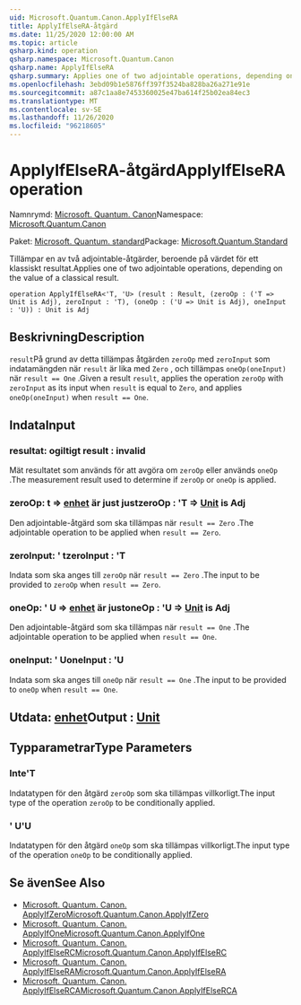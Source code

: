 ```yaml
---
uid: Microsoft.Quantum.Canon.ApplyIfElseRA
title: ApplyIfElseRA-åtgärd
ms.date: 11/25/2020 12:00:00 AM
ms.topic: article
qsharp.kind: operation
qsharp.namespace: Microsoft.Quantum.Canon
qsharp.name: ApplyIfElseRA
qsharp.summary: Applies one of two adjointable operations, depending on the value of a classical result.
ms.openlocfilehash: 3ebd09b1e5876ff397f3524ba828ba26a271e91e
ms.sourcegitcommit: a87c1aa8e7453360025e47ba614f25b02ea84ec3
ms.translationtype: MT
ms.contentlocale: sv-SE
ms.lasthandoff: 11/26/2020
ms.locfileid: "96218605"
---
```

# <a name="applyifelsera-operation"></a><span data-ttu-id="f8fc2-102">ApplyIfElseRA-åtgärd</span><span class="sxs-lookup"><span data-stu-id="f8fc2-102">ApplyIfElseRA operation</span></span>

<span data-ttu-id="f8fc2-103">Namnrymd: [Microsoft. Quantum. Canon](xref:Microsoft.Quantum.Canon)</span><span class="sxs-lookup"><span data-stu-id="f8fc2-103">Namespace: [Microsoft.Quantum.Canon](xref:Microsoft.Quantum.Canon)</span></span>

<span data-ttu-id="f8fc2-104">Paket: [Microsoft. Quantum. standard](https://nuget.org/packages/Microsoft.Quantum.Standard)</span><span class="sxs-lookup"><span data-stu-id="f8fc2-104">Package: [Microsoft.Quantum.Standard](https://nuget.org/packages/Microsoft.Quantum.Standard)</span></span>


<span data-ttu-id="f8fc2-105">Tillämpar en av två adjointable-åtgärder, beroende på värdet för ett klassiskt resultat.</span><span class="sxs-lookup"><span data-stu-id="f8fc2-105">Applies one of two adjointable operations, depending on the value of a classical result.</span></span>

```qsharp
operation ApplyIfElseRA<'T, 'U> (result : Result, (zeroOp : ('T => Unit is Adj), zeroInput : 'T), (oneOp : ('U => Unit is Adj), oneInput : 'U)) : Unit is Adj
```


## <a name="description"></a><span data-ttu-id="f8fc2-106">Beskrivning</span><span class="sxs-lookup"><span data-stu-id="f8fc2-106">Description</span></span>

<span data-ttu-id="f8fc2-107">`result`På grund av detta tillämpas åtgärden `zeroOp` med `zeroInput` som indatamängden när `result` är lika med `Zero` , och tillämpas `oneOp(oneInput)` när `result == One` .</span><span class="sxs-lookup"><span data-stu-id="f8fc2-107">Given a result `result`, applies the operation `zeroOp` with `zeroInput` as its input when `result` is equal to `Zero`, and applies `oneOp(oneInput)` when `result == One`.</span></span>

## <a name="input"></a><span data-ttu-id="f8fc2-108">Indata</span><span class="sxs-lookup"><span data-stu-id="f8fc2-108">Input</span></span>

### <a name="result--__invalidresult__"></a><span data-ttu-id="f8fc2-109">resultat: __ogiltigt <Result>__</span><span class="sxs-lookup"><span data-stu-id="f8fc2-109">result : __invalid<Result>__</span></span>

<span data-ttu-id="f8fc2-110">Mät resultatet som används för att avgöra om `zeroOp` eller används `oneOp` .</span><span class="sxs-lookup"><span data-stu-id="f8fc2-110">The measurement result used to determine if `zeroOp` or `oneOp` is applied.</span></span>


### <a name="zeroop--t--unit--is-adj"></a><span data-ttu-id="f8fc2-111">zeroOp: t => [enhet](xref:microsoft.quantum.lang-ref.unit)  är just just</span><span class="sxs-lookup"><span data-stu-id="f8fc2-111">zeroOp : 'T => [Unit](xref:microsoft.quantum.lang-ref.unit)  is Adj</span></span>

<span data-ttu-id="f8fc2-112">Den adjointable-åtgärd som ska tillämpas när `result == Zero` .</span><span class="sxs-lookup"><span data-stu-id="f8fc2-112">The adjointable operation to be applied when `result == Zero`.</span></span>


### <a name="zeroinput--t"></a><span data-ttu-id="f8fc2-113">zeroInput: ' t</span><span class="sxs-lookup"><span data-stu-id="f8fc2-113">zeroInput : 'T</span></span>

<span data-ttu-id="f8fc2-114">Indata som ska anges till `zeroOp` när `result == Zero` .</span><span class="sxs-lookup"><span data-stu-id="f8fc2-114">The input to be provided to `zeroOp` when `result == Zero`.</span></span>


### <a name="oneop--u--unit--is-adj"></a><span data-ttu-id="f8fc2-115">oneOp: ' U => [enhet](xref:microsoft.quantum.lang-ref.unit)  är just</span><span class="sxs-lookup"><span data-stu-id="f8fc2-115">oneOp : 'U => [Unit](xref:microsoft.quantum.lang-ref.unit)  is Adj</span></span>

<span data-ttu-id="f8fc2-116">Den adjointable-åtgärd som ska tillämpas när `result == One` .</span><span class="sxs-lookup"><span data-stu-id="f8fc2-116">The adjointable operation to be applied when `result == One`.</span></span>


### <a name="oneinput--u"></a><span data-ttu-id="f8fc2-117">oneInput: ' U</span><span class="sxs-lookup"><span data-stu-id="f8fc2-117">oneInput : 'U</span></span>

<span data-ttu-id="f8fc2-118">Indata som ska anges till `oneOp` när `result == One` .</span><span class="sxs-lookup"><span data-stu-id="f8fc2-118">The input to be provided to `oneOp` when `result == One`.</span></span>



## <a name="output--unit"></a><span data-ttu-id="f8fc2-119">Utdata: [enhet](xref:microsoft.quantum.lang-ref.unit)</span><span class="sxs-lookup"><span data-stu-id="f8fc2-119">Output : [Unit](xref:microsoft.quantum.lang-ref.unit)</span></span>



## <a name="type-parameters"></a><span data-ttu-id="f8fc2-120">Typparametrar</span><span class="sxs-lookup"><span data-stu-id="f8fc2-120">Type Parameters</span></span>

### <a name="t"></a><span data-ttu-id="f8fc2-121">Inte</span><span class="sxs-lookup"><span data-stu-id="f8fc2-121">'T</span></span>

<span data-ttu-id="f8fc2-122">Indatatypen för den åtgärd `zeroOp` som ska tillämpas villkorligt.</span><span class="sxs-lookup"><span data-stu-id="f8fc2-122">The input type of the operation `zeroOp` to be conditionally applied.</span></span>
### <a name="u"></a><span data-ttu-id="f8fc2-123">' U</span><span class="sxs-lookup"><span data-stu-id="f8fc2-123">'U</span></span>

<span data-ttu-id="f8fc2-124">Indatatypen för den åtgärd `oneOp` som ska tillämpas villkorligt.</span><span class="sxs-lookup"><span data-stu-id="f8fc2-124">The input type of the operation `oneOp` to be conditionally applied.</span></span>

## <a name="see-also"></a><span data-ttu-id="f8fc2-125">Se även</span><span class="sxs-lookup"><span data-stu-id="f8fc2-125">See Also</span></span>

- [<span data-ttu-id="f8fc2-126">Microsoft. Quantum. Canon. ApplyIfZero</span><span class="sxs-lookup"><span data-stu-id="f8fc2-126">Microsoft.Quantum.Canon.ApplyIfZero</span></span>](xref:Microsoft.Quantum.Canon.ApplyIfZero)
- [<span data-ttu-id="f8fc2-127">Microsoft. Quantum. Canon. ApplyIfOne</span><span class="sxs-lookup"><span data-stu-id="f8fc2-127">Microsoft.Quantum.Canon.ApplyIfOne</span></span>](xref:Microsoft.Quantum.Canon.ApplyIfOne)
- [<span data-ttu-id="f8fc2-128">Microsoft. Quantum. Canon. ApplyIfElseRC</span><span class="sxs-lookup"><span data-stu-id="f8fc2-128">Microsoft.Quantum.Canon.ApplyIfElseRC</span></span>](xref:Microsoft.Quantum.Canon.ApplyIfElseRC)
- [<span data-ttu-id="f8fc2-129">Microsoft. Quantum. Canon. ApplyIfElseRA</span><span class="sxs-lookup"><span data-stu-id="f8fc2-129">Microsoft.Quantum.Canon.ApplyIfElseRA</span></span>](xref:Microsoft.Quantum.Canon.ApplyIfElseRA)
- [<span data-ttu-id="f8fc2-130">Microsoft. Quantum. Canon. ApplyIfElseRCA</span><span class="sxs-lookup"><span data-stu-id="f8fc2-130">Microsoft.Quantum.Canon.ApplyIfElseRCA</span></span>](xref:Microsoft.Quantum.Canon.ApplyIfElseRCA)